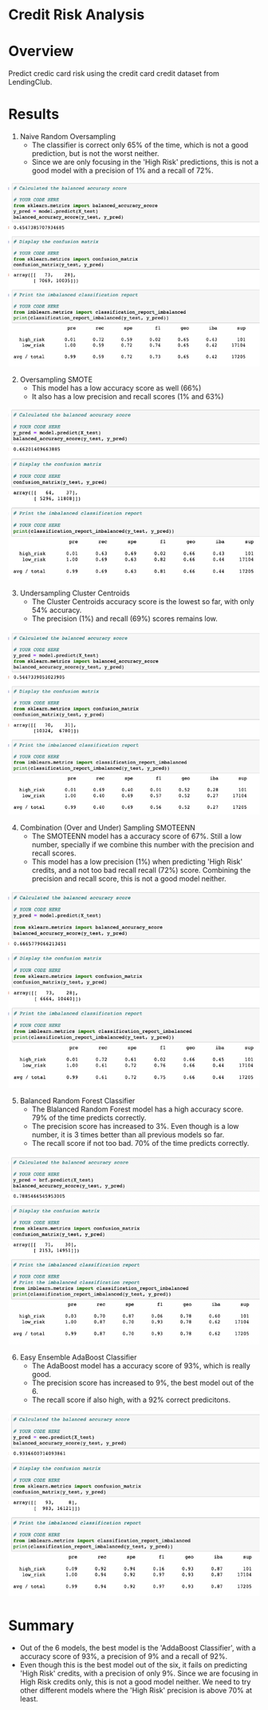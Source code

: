 # Credit Risk Analysis

# Overview
Predict credic card risk using the credit card credit dataset from LendingClub.

# Results
1. Naive Random Oversampling
   - The classifier is correct only 65% of the time, which is not a good prediction, but is not the worst neither.
   - Since we are only focusing in the 'High Risk' predictions, this is not a good model with a precision of 1% and a recall of 72%.

<img src='https://github.com/juliomeza/Credit_Risk_Analysis/blob/main/screenshots/1-NaiveRandomOversampling.png'>

2. Oversampling SMOTE
   - This model has a low accuracy score as well (66%)
   - It also has a low precision and recall scores (1% and 63%)

<img src='https://github.com/juliomeza/Credit_Risk_Analysis/blob/main/screenshots/2-OversamplingSMOTE.png'>

3. Undersampling Cluster Centroids
   - The Cluster Centroids accuracy score is the lowest so far, with only 54% accuracy.
   - The precision (1%) and recall (69%) scores remains low.

<img src='https://github.com/juliomeza/Credit_Risk_Analysis/blob/main/screenshots/3-UndersamplingClusterCentroids.png'>

4. Combination (Over and Under) Sampling SMOTEENN
   - The SMOTEENN model has a accuracy score of 67%. Still a low number, specially if we combine this number with the precision and recall scores.
   - This model has a low precision (1%) when predicting 'High Risk' credits, and a not too bad recall recall (72%) score. Combining the precision and recall score, this is not a good model neither.

<img src='https://github.com/juliomeza/Credit_Risk_Analysis/blob/main/screenshots/4-SMOTEENN.png'>

5. Balanced Random Forest Classifier
   - The Blalanced Random Forest model has a high accuracy score. 79% of the time predicts correctly.
   - The precision score has increased to 3%. Even though is a low number, it is 3 times better than all previous models so far.
   - The recall score if not too bad. 70% of the time predicts correctly.

<img src='https://github.com/juliomeza/Credit_Risk_Analysis/blob/main/screenshots/5-BalancedRandomForestClassifier.png'>

6. Easy Ensemble AdaBoost Classifier
   - The AdaBoost model has a accuracy score of 93%, which is really good.
   - The precision score has increased to 9%, the best model out of the 6.
   - The recall score if also high, with a 92% correct predicitons.

<img src='https://github.com/juliomeza/Credit_Risk_Analysis/blob/main/screenshots/6-EasyEnsembleAdaBoostClassifier.png'>

# Summary
- Out of the 6 models, the best model is the 'AddaBoost Classifier', with a accuracy score of 93%, a precision of 9% and a recall of 92%.
- Even though this is the best model out of the six, it fails on predicting 'High Risk' credits, with a precision of only 9%. Since we are focusing in High Risk credits only, this is not a good model neither. We need to try other different models where the 'High Risk' precision is above 70% at least.

